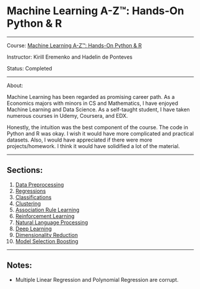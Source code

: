 # Machine Learning A-Z™: Hands-On Python & R
---
Course: [Machine Learning A-Z™: Hands-On Python & R](https://www.udemy.com/machinelearning/)

Instructor: Kirill Eremenko and Hadelin de Ponteves

Status: Completed

---
About:

Machine Learning has been regarded as promising career path. As a Economics majors with minors in CS and Mathematics, I have enjoyed Machine Learning and Data Science. As a self-taught student, I have taken numerous courses in Udemy, Coursera, and EDX.

Honestly, the intuition was the best component of the course. The code in Python and R was okay. I wish it would have more complicated and practical datasets. Also, I would have appreciated if there were more projects/homework. I think it would have solidified a lot of the material.

---
## Sections:
1. [Data Preprocessing](https://github.com/alexguanga/udemy-machine-learning-a-z/tree/master/01_DataPreprocessing)
2. [Regressions](https://github.com/alexguanga/udemy-machine-learning-a-z/tree/master/02_Regression)
3. [Classifications](https://github.com/alexguanga/udemy-machine-learning-a-z/tree/master/03_Classification)
4. [Clustering](https://github.com/alexguanga/udemy-machine-learning-a-z/tree/master/04_Clustering)
5. [Association Rule Learning](https://github.com/alexguanga/udemy-machine-learning-a-z/tree/master/05_AssociationRuleLearning)
6. [Reinforcement Learning](https://github.com/alexguanga/udemy-machine-learning-a-z/tree/master/06_ReinforcementLearning)
7. [Natural Language Processing](https://github.com/alexguanga/udemy-machine-learning-a-z/tree/master/07_NaturalLanguageProcessing)
8. [Deep Learning](https://github.com/alexguanga/udemy-machine-learning-a-z/tree/master/08_DeepLearning)
9. [Dimensionality Reduction](https://github.com/alexguanga/udemy-machine-learning-a-z/tree/master/09_DimensionalityReduction)
10. [Model Selection Boosting](https://github.com/alexguanga/udemy-machine-learning-a-z/tree/master/10_ModelSelectionBoosting)
---
## Notes:
- Multiple Linear Regression and Polynomial Regression are corrupt.
